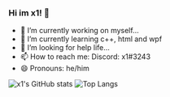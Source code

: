 ### Hi im x1! 👋

- 🔭 I’m currently working on myself...
- 🌱 I’m currently learning c++, html and wpf
- 🤔 I’m looking for help life...
- 📫 How to reach me: Discord: x1#3243
- 😄 Pronouns: he/him


![x1's GitHub stats](https://github-readme-stats.vercel.app/api?username=x1official&show_icons=true&theme=dracula)
![Top Langs](https://github-readme-stats.vercel.app/api/top-langs/?username=x1official&layout=compact)
